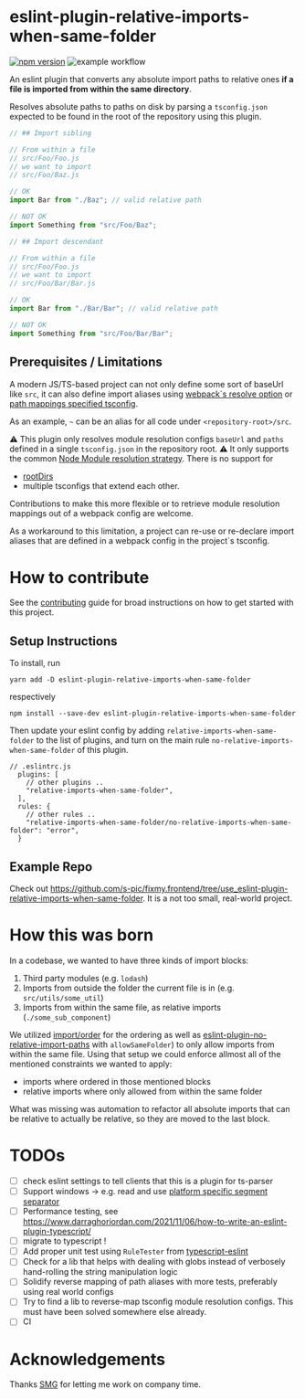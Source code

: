 # eslint-plugin-relative-imports-when-same-folder

[![npm version](https://badge.fury.io/js/eslint-plugin-relative-imports-when-same-folder.svg)](https://badge.fury.io/js/eslint-plugin-relative-imports-when-same-folder)
![example workflow](https://github.com/spicattutti/eslint-plugin-relative-imports-when-same-folder/actions/workflows/Node.js%20CI/badge.svg)




An eslint plugin that converts any absolute import paths to relative ones **if a file is imported from within the same directory**.

Resolves absolute paths to paths on disk by parsing a `tsconfig.json` expected to be found in the root of the repository
using this plugin.

```ts
// ## Import sibling

// From within a file 
// src/Foo/Foo.js
// we want to import
// src/Foo/Baz.js

// OK
import Bar from "./Baz"; // valid relative path

// NOT OK
import Something from "src/Foo/Baz";
```

```ts
// ## Import descendant

// From within a file 
// src/Foo/Foo.js
// we want to import
// src/Foo/Bar/Bar.js

// OK
import Bar from "./Bar/Bar"; // valid relative path

// NOT OK
import Something from "src/Foo/Bar/Bar";
```


## Prerequisites / Limitations

A modern JS/TS-based project can not only define some sort of baseUrl like `src`, it can also define import aliases using [webpack`s resolve option](https://webpack.js.org/configuration/resolve/) or [path mappings specified tsconfig](https://www.typescriptlang.org/docs/handbook/module-resolution.html).

As an example, `~` can be an alias for all code under `<repository-root>/src`.

⚠️ This plugin only resolves module resolution configs `baseUrl` and `paths` defined in a single `tsconfig.json` in the repository root. ⚠️
It only supports the common [Node Module resolution strategy](https://www.typescriptlang.org/docs/handbook/module-resolution.html#module-resolution-strategies). There is no
support for
- [rootDirs](https://www.typescriptlang.org/tsconfig#rootDirs)
- multiple tsconfigs that extend each other.

Contributions to make this more flexible or to retrieve module resolution mappings out of a webpack config are welcome.

As a workaround to this limitation, a project can re-use or re-declare import aliases that are defined in a webpack config in the project`s tsconfig.

# How to contribute

See the [contributing](CONTRIBUTING.md) guide for broad instructions on how to get started with this project.

## Setup Instructions 

To install, run
```
yarn add -D eslint-plugin-relative-imports-when-same-folder
```
respectively
```
npm install --save-dev eslint-plugin-relative-imports-when-same-folder
```

Then update your eslint config by adding `relative-imports-when-same-folder` to the list of plugins,
and turn on the main rule `no-relative-imports-when-same-folder` of this plugin.
```
// .eslintrc.js
  plugins: [
    // other plugins ..
    "relative-imports-when-same-folder",
  ],
  rules: {
    // other rules ..
    "relative-imports-when-same-folder/no-relative-imports-when-same-folder": "error",
  }
```

## Example Repo

Check out https://github.com/s-pic/fixmy.frontend/tree/use_eslint-plugin-relative-imports-when-same-folder.
It is a not too small, real-world project.

# How this was born

In a codebase, we wanted to have three kinds of import blocks:
1. Third party modules (e.g. `lodash`)
2. Imports from outside the folder the current file is in (e.g. `src/utils/some_util`)
3. Imports from within the same file, as relative imports (`./some_sub_component`)

We utilized [import/order](https://github.com/import-js/eslint-plugin-import/blob/main/docs/rules/order.md) for the ordering as well as [eslint-plugin-no-relative-import-paths](https://www.npmjs.com/package/eslint-plugin-no-relative-import-paths) with `allowSameFolder`) to only allow imports from within the same file. Using that setup we could enforce allmost all of the mentioned constraints we wanted to apply:
- imports where ordered in those mentioned blocks
- relative imports where only allowed from within the same folder

What was missing was automation to refactor all absolute imports that can be relative to actually be relative, so they are moved to the last block.


# TODOs
- [ ] check eslint settings to tell clients that this is a plugin for ts-parser
- [ ] Support windows -> e.g. read and use [platform specific segment separator](https://nodejs.org/api/path.html#pathsep)
- [ ] Performance testing, see https://www.darraghoriordan.com/2021/11/06/how-to-write-an-eslint-plugin-typescript/
- [ ] migrate to typescript !
- [ ] Add proper unit test using `RuleTester` from [typescript-eslint](https://github.com/typescript-eslint/typescript-eslint)
- [ ] Check for a lib that helps with dealing with globs instead of verbosely hand-rolling the string manipulation logic
- [ ] Solidify reverse mapping of path aliases with more tests, preferably using real world configs
- [ ] Try to find a lib to reverse-map tsconfig module resolution configs. This must have been solved somewhere else already.
- [ ] CI

# Acknowledgements

Thanks [SMG](https://swissmarketplace.group/en/) for letting me work on company time.